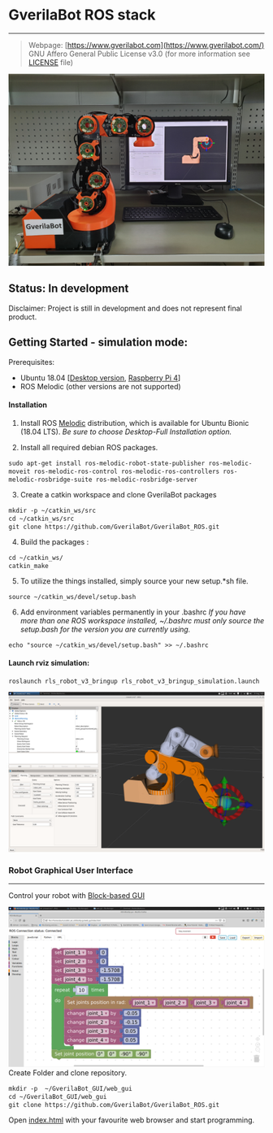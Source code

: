 # GverilaBot ROS stack
---
> Webpage: [https://www.gverilabot.com](https://www.gverilabot.com/)
> GNU Affero General Public License v3.0 (for more information see [LICENSE](LICENSE) file)

![](docs/GverilaBot_cover.jpg)

## Status: In development
Disclaimer: Project is still in development and does not represent final product.

## Getting Started - simulation mode:

Prerequisites:
* Ubuntu 18.04 [[Desktop version](https://releases.ubuntu.com/18.04.5/), [Raspberry Pi 4](https://ubuntu.com/download/raspberry-pi)]
* ROS Melodic  (other versions are not supported)
#### Installation

1. Install ROS [Melodic](http://wiki.ros.org/melodic/Installation/Ubuntu) distribution, which is available for Ubuntu Bionic (18.04 LTS). 
*Be sure to choose Desktop-Full Installation option.*

2. Install all required debian ROS packages.
```
sudo apt-get install ros-melodic-robot-state-publisher ros-melodic-moveit ros-melodic-ros-control ros-melodic-ros-controllers ros-melodic-rosbridge-suite ros-melodic-rosbridge-server 
```

3. Create a catkin workspace and clone GverilaBot packages
```
mkdir -p ~/catkin_ws/src
cd ~/catkin_ws/src
git clone https://github.com/GverilaBot/GverilaBot_ROS.git
```

4. Build the packages :
```
cd ~/catkin_ws/
catkin_make
```

5. To utilize the things installed, simply source your new setup.*sh file.
```
source ~/catkin_ws/devel/setup.bash
```

6. Add environment variables permanently in your .bashrc
*If you have more than one ROS workspace installed, ~/.bashrc must only source the setup.bash for the version you are currently using.*
```
echo "source ~/catkin_ws/devel/setup.bash" >> ~/.bashrc
```

#### Launch rviz simulation:
```
roslaunch rls_robot_v3_bringup rls_robot_v3_bringup_simulation.launch 
```
![](docs/rviz_1.png)

### Robot Graphical User Interface
---
Control your robot with [Block-based GUI](https://github.com/GverilaBot/GverilaBot_GUI)

![](docs/BlockBased_GUI.png)
Create Folder and clone repository.
```
mkdir -p  ~/GverilaBot_GUI/web_gui
cd ~/GverilaBot_GUI/web_gui
git clone https://github.com/GverilaBot/GverilaBot_ROS.git
```
Open [index.html](https://github.com/GverilaBot/GverilaBot_GUI/blob/master/index.html) with your favourite web browser and start programming. 


